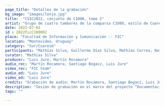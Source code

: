 ```yaml
---
page_title: "Detalles de la grabación"
bg_image: "images/lonja.jpg"
title:  "CSIC2022, conjunto de C1080, toma 2"  
artist: "Grupo de cuatro tambores de la comparsa C1080, estilo de Cuareim"  
date: 2022-07-02
id : 2022FicC108002
place: "Facultad de Información y Comunicación -- FIC"  
location: "Montevideo, Uruguay"  
category: "Sur/Cuareim"  
participants: "Mathías Silva, Guillermo Díaz Silva, Mathías Correa, Natalia Riefel"  
curator: "Mathías Silva"  
producer: "Luis Jure, Martín Rocamora"  
audio_rec: "Martín Rocamora, Santiago Bogacz, Luis Jure"  
video_rec: "FIC team"  
audio_ed: "Luis Jure"  
video_ed: "Luis Jure"  
credits: "Grabación de audio: Martín Rocamora, Santiago Bogacz, Luis Jure  \n Cámaras: Equipo FIC  \n Edición de audio y video: Luis Jure"  
description: "Sesión de grabación en el marco del proyecto “Documentacion y análisis del candombe uruguayo” dirigido por Luis Jure y Martín Rocamora, con financiación de la CSIC, agencia de investigación de la Universidad de la República. La sesión se realizó en colaboración con la FIC."  
tags: ""  

---
```

